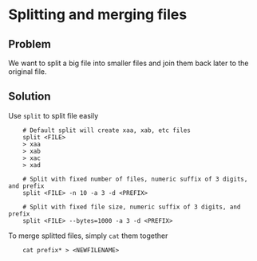 # Splitting and merging files

## Problem
We want to split a big file into smaller files and join them back later to the original file.

## Solution
Use `split` to split file easily

```
    # Default split will create xaa, xab, etc files
    split <FILE>
    > xaa
    > xab
    > xac
    > xad

    # Split with fixed number of files, numeric suffix of 3 digits, and prefix
    split <FILE> -n 10 -a 3 -d <PREFIX>

    # Split with fixed file size, numeric suffix of 3 digits, and prefix
    split <FILE> --bytes=1000 -a 3 -d <PREFIX>
```

To merge splitted files, simply `cat` them together

```
    cat prefix* > <NEWFILENAME>
```
